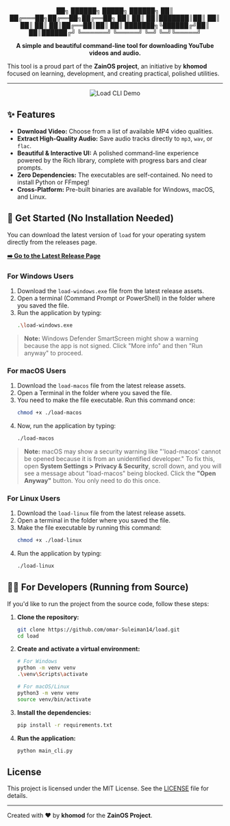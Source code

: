 <div align="center">
  
██╗      ██████╗  █████╗ ██████╗ 
██║     ██╔═══██╗██╔══██╗██╔══██╗
██║     ██║   ██║███████║██║  ██║
██║     ██║   ██║██╔══██║██║  ██║
███████╗╚██████╔╝██║  ██║██████╔╝
╚══════╝ ╚═════╝ ╚═╝  ╚═╝╚═════╝

**A simple and beautiful command-line tool for downloading YouTube videos and audio.**

</div>

This tool is a proud part of the **ZainOS project**, an initiative by **khomod** focused on learning, development, and creating practical, polished utilities.

---

<!-- 
TODO: Create a short GIF of the app in action and replace the image below.
It should show the welcome screen, entering a URL, selecting video, and the progress bar.
-->
<p align="center">
  <img src="[https://i.imgur.com/your-gif-url-here.gif](https://i.postimg.cc/gcCT2qS2/Screenshot-2025-09-04-184544.png)" alt="Load CLI Demo">
</p>

## ✨ Features

*   **Download Video:** Choose from a list of available MP4 video qualities.
*   **Extract High-Quality Audio:** Save audio tracks directly to `mp3`, `wav`, or `flac`.
*   **Beautiful & Interactive UI:** A polished command-line experience powered by the Rich library, complete with progress bars and clear prompts.
*   **Zero Dependencies:** The executables are self-contained. No need to install Python or FFmpeg!
*   **Cross-Platform:** Pre-built binaries are available for Windows, macOS, and Linux.

## 🚀 Get Started (No Installation Needed)

You can download the latest version of `load` for your operating system directly from the releases page.

**[➡️ Go to the Latest Release Page](https://github.com/omar-Suleiman14/load/releases/latest)**

### For Windows Users

1.  Download the `load-windows.exe` file from the latest release assets.
2.  Open a terminal (Command Prompt or PowerShell) in the folder where you saved the file.
3.  Run the application by typing:
    ```bash
    .\load-windows.exe
    ```
> **Note:** Windows Defender SmartScreen might show a warning because the app is not signed. Click "More info" and then "Run anyway" to proceed.

### For macOS Users

1.  Download the `load-macos` file from the latest release assets.
2.  Open a Terminal in the folder where you saved the file.
3.  You need to make the file executable. Run this command once:
    ```bash
    chmod +x ./load-macos
    ```
4.  Now, run the application by typing:
    ```bash
    ./load-macos
    ```
> **Note:** macOS may show a security warning like "'load-macos' cannot be opened because it is from an unidentified developer." To fix this, open **System Settings > Privacy & Security**, scroll down, and you will see a message about "load-macos" being blocked. Click the **"Open Anyway"** button. You only need to do this once.

### For Linux Users

1.  Download the `load-linux` file from the latest release assets.
2.  Open a terminal in the folder where you saved the file.
3.  Make the file executable by running this command:
    ```bash
    chmod +x ./load-linux
    ```
4.  Run the application by typing:
    ```bash
    ./load-linux
    ```

## 👨‍💻 For Developers (Running from Source)

If you'd like to run the project from the source code, follow these steps:

1.  **Clone the repository:**
    ```bash
    git clone https://github.com/omar-Suleiman14/load.git
    cd load
    ```
2.  **Create and activate a virtual environment:**
    ```bash
    # For Windows
    python -m venv venv
    .\venv\Scripts\activate

    # For macOS/Linux
    python3 -m venv venv
    source venv/bin/activate
    ```
3.  **Install the dependencies:**
    ```bash
    pip install -r requirements.txt
    ```
4.  **Run the application:**
    ```bash
    python main_cli.py
    ```

## License

This project is licensed under the MIT License. See the [LICENSE](LICENSE) file for details.

---

Created with ❤️ by **khomod** for the **ZainOS Project**.
